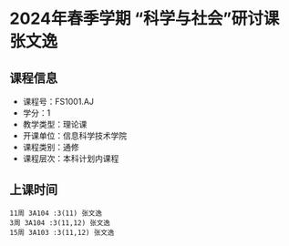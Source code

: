 # 2024年春季学期 “科学与社会”研讨课 张文逸






## 课程信息

- 课程号：FS1001.AJ
- 学分：1
- 教学类型：理论课
- 开课单位：信息科学技术学院
- 课程类别：通修
- 课程层次：本科计划内课程

## 上课时间

```
11周 3A104 :3(11) 张文逸
3周 3A104 :3(11,12) 张文逸
15周 3A103 :3(11,12) 张文逸
```

